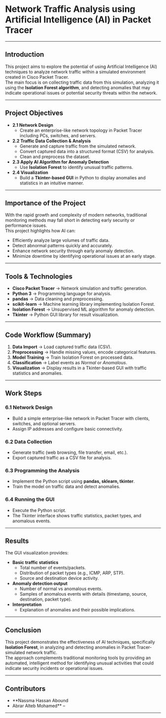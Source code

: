 # Network Traffic Analysis using Artificial Intelligence (AI) in Packet Tracer

---

## Introduction
This project aims to explore the potential of using Artificial Intelligence (AI) techniques to analyze network traffic within a simulated environment created in Cisco Packet Tracer.  
The main focus is on collecting traffic data from this simulation, analyzing it using the **Isolation Forest algorithm**, and detecting anomalies that may indicate operational issues or potential security threats within the network.

---

## Project Objectives
- **2.1 Network Design**
  - Create an enterprise-like network topology in Packet Tracer including PCs, switches, and servers.
- **2.2 Traffic Data Collection & Analysis**
  - Generate and capture traffic from the simulated network.  
  - Convert captured data into a structured format (CSV) for analysis.  
  - Clean and preprocess the dataset.  
- **2.3 Apply AI Algorithm for Anomaly Detection**
  - Use **Isolation Forest** to identify unusual traffic patterns.  
- **2.4 Visualization**
  - Build a **Tkinter-based GUI** in Python to display anomalies and statistics in an intuitive manner.  

---

## Importance of the Project
With the rapid growth and complexity of modern networks, traditional monitoring methods may fall short in detecting early security or performance issues.  
This project highlights how AI can:
- Efficiently analyze large volumes of traffic data.  
- Detect abnormal patterns quickly and accurately.  
- Enhance network security through early anomaly detection.  
- Minimize downtime by identifying operational issues at an early stage.  

---

## Tools & Technologies
- **Cisco Packet Tracer** → Network simulation and traffic generation.  
- **Python 3** → Programming language for analysis.  
- **pandas** → Data cleaning and preprocessing.  
- **scikit-learn** → Machine learning library implementing Isolation Forest.  
- **Isolation Forest** → Unsupervised ML algorithm for anomaly detection.  
- **Tkinter** → Python GUI library for result visualization.  

---

## Code Workflow (Summary)
1. **Data Import** → Load captured traffic data (CSV).  
2. **Preprocessing** → Handle missing values, encode categorical features.  
3. **Model Training** → Train Isolation Forest on processed data.  
4. **Classification** → Label events as *Normal* or *Anomalous*.  
5. **Visualization** → Display results in a Tkinter-based GUI with traffic statistics and anomalies.  

---

## Work Steps
### 6.1 Network Design
- Build a simple enterprise-like network in Packet Tracer with clients, switches, and optional servers.  
- Assign IP addresses and configure basic connectivity.  

### 6.2 Data Collection
- Generate traffic (web browsing, file transfer, email, etc.).  
- Export captured traffic as a CSV file for analysis.  

### 6.3 Programming the Analysis
- Implement the Python script using **pandas, sklearn, tkinter**.  
- Train the model on traffic data and detect anomalies.  

### 6.4 Running the GUI
- Execute the Python script.  
- The Tkinter interface shows traffic statistics, packet types, and anomalous events.  

---

## Results
The GUI visualization provides:  
- **Basic traffic statistics**  
  - Total number of events/packets.  
  - Distribution of packet types (e.g., ICMP, ARP, STP).  
  - Source and destination device activity.  
- **Anomaly detection output**  
  - Number of normal vs anomalous events.  
  - Samples of anomalous events with details (timestamp, source, destination, packet type).  
- **Interpretation**  
  - Explanation of anomalies and their possible implications.  

---

## Conclusion
This project demonstrates the effectiveness of AI techniques, specifically **Isolation Forest**, in analyzing and detecting anomalies in Packet Tracer-simulated network traffic.  
The approach complements traditional monitoring tools by providing an automated, intelligent method for identifying unusual activities that could indicate security incidents or operational issues.  

---



## Contributors
- **Nassma Hassan Abound 
- Abrar Alteb Mohamed** – 

---
